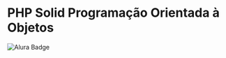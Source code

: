 # PHP Solid Programação Orientada à Objetos

![Alura Badge](https://github.com/Humba01/learning-notecode/assets/59739253/8ea6b9c9-98f7-452d-87d6-6ddf97ae2bad)